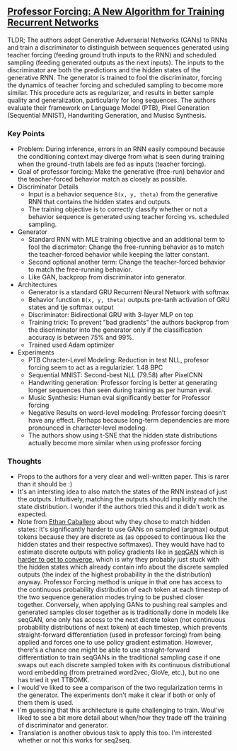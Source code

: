 ## [Professor Forcing: A New Algorithm for Training Recurrent Networks](https://arxiv.org/abs/1610.09038)

TLDR; The authors adopt Generative Adversarial Networks (GANs) to RNNs and train a discriminator to distinguish between sequences generated using teacher forcing (feeding ground truth inputs to the RNN) and scheduled sampling (feeding generated outputs as the next inputs). The inputs to the discriminator are both the predictions and the hidden states of the generative RNN. The generator is trained to fool the discriminator, forcing the dynamics of teacher forcing and scheduled sampling to become more similar. This procedure acts as regularizer, and results in better sample quality and generalization, particularly for long sequences. The authors evaluate their framework on Language Model (PTB), Pixel Generation (Sequential MNIST), Handwriting Generation, and Musisc Synthesis.

### Key Points

- Problem: During inference, errors in an RNN easily compound because the conditioning context may diverge from what is seen during training when the ground-truth labels are fed as inputs (teacher forcing).
- Goal of professor forcing: Make the generative (free-run) behavior and the teacher-forced behavior match as closely as possible.
- Discriminator Details
  - Input is a behavior sequence `B(x, y, theta)` from the generative RNN that contains the hidden states and outputs.
  - The training objective is to correctly classify whether or not a behavior sequence is generated using teacher forcing vs. scheduled sampling.
- Generator
  - Standard RNN with MLE training objective and an additional term to fool the discrimator: Change the free-running behavior as to match the teacher-forced behavior while keeping the latter constant.
  - Second optional another term: Change the teacher-forced behavior to match the free-running behavior.
  - Like GAN, backprop from discriminator into generator.
- Architectures
  - Generator is a standard GRU Recurrent Neural Network with softmax
  - Behavior function `B(x, y, theta)` outputs pre-tanh activation of GRU states and tje softmax output
  - Discriminator: Bidirectional GRU with 3-layer MLP on top
  - Training trick: To prevent "bad gradients" the authors backprop from the discriminator into the generator only if the classification accuracy is between 75% and 99%.
  - Trained used Adam optimizer
- Experiments
  - PTB Chracter-Level Modeling: Reduction in test NLL, profesor forcing seem to act as a regularizier. 1.48 BPC
  - Sequential MNIST: Second-best NLL (79.58) after PixelCNN
  - Handwriting generation: Professor forcing is better at generating longer sequences than seen during training as per human eval.
  - Music Synthesis: Human eval significantly better for Professor forcing
  - Negative Results on word-level modeling: Professor forcing doesn't have any effect. Perhaps because long-term dependencies are more pronounced in character-level modeling.
  - The authors show using t-SNE that the hidden state distributions actually become more similar when using professor forcing

### Thoughts

- Props to the authors for a very clear and well-written paper. This is rarer than it should be :)
- It's an intersting idea to also match the states of the RNN instead of just the outputs. Intuitively, matching the outputs should implicitly match the state distribution. I wonder if the authors tried this and it didn't work as expected.
- Note from [Ethan Caballero](https://github.com/ethancaballero) about why they chose to match hidden states: It's significantly harder to use GANs on sampled (argmax) output tokens because they are discrete as (as opposed to continuous like the hidden states and their respective softmaxes). They would have had to estimate discrete outputs with policy gradients like in [seqGAN](https://github.com/dennybritz/deeplearning-papernotes/blob/master/notes/seq-gan.md) which is [harder to get to converge](https://www.quora.com/Do-you-have-any-ideas-on-how-to-get-GANs-to-work-with-text), which is why they probably just stuck with the hidden states which already contain info about the discrete sampled outputs (the index of the highest probability in the the distribution) anyway. Professor Forcing method is unique in that one has access to the continuous probability distribution of each token at each timestep of the two sequence generation modes trying to be pushed closer together. Conversely, when applying GANs to pushing real samples and generated samples closer together as is traditionally done in models like seqGAN, one only has access to the next dicrete token (not continuous probability distributions of next token) at each timestep, which prevents straight-forward differentiation (used in professor forcing) from being applied and forces one to use policy gradient estimation. However, there's a chance one might be able to use straight-forward differentiation to train seqGANs in the traditional sampling case if one swaps out each discrete sampled token with its continuous distributional word embedding (from pretrained word2vec, GloVe, etc.), but no one has tried it yet TTBOMK.
- I would've liked to see a comparison of  the two regularization terms in the generator. The experiments don't make it clear if both or only of them them is used.
- I'm guessing that this architecture is quite challenging to train. Woul've liked to see a bit more detail about when/how they trade off the training of discriminator and generator.
- Translation is another obvious task to apply this too. I'm interested whether or not this works for seq2seq.

